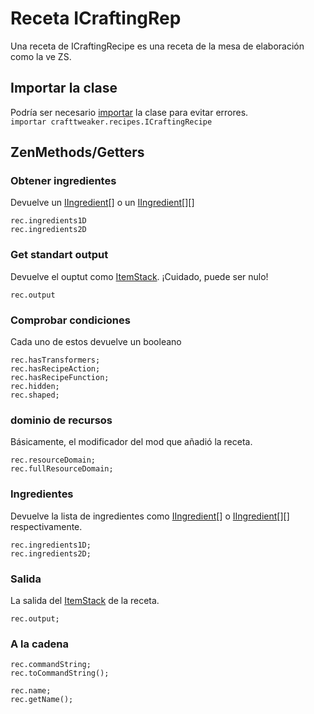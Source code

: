 # Receta ICraftingRep

Una receta de ICraftingRecipe es una receta de la mesa de elaboración como la ve ZS.

## Importar la clase

Podría ser necesario [importar](/AdvancedFunctions/Import/) la clase para evitar errores.  
`importar crafttweaker.recipes.ICraftingRecipe`

## ZenMethods/Getters

### Obtener ingredientes

Devuelve un [IIngredient](/Vanilla/Variable_Types/IIngredient/)[] o un [IIngredient](/Vanilla/Variable_Types/IIngredient/)[][]

```zenscript
rec.ingredients1D
rec.ingredients2D
```

### Get standart output

Devuelve el ouptut como [ItemStack](/Vanilla/Items/IItemStack/). ¡Cuidado, puede ser nulo!

```zenscript
rec.output
```

### Comprobar condiciones

Cada uno de estos devuelve un booleano

```zenscript
rec.hasTransformers;
rec.hasRecipeAction;
rec.hasRecipeFunction;
rec.hidden;
rec.shaped;
```

### dominio de recursos

Básicamente, el modificador del mod que añadió la receta.

```zenscript
rec.resourceDomain;
rec.fullResourceDomain;
```

### Ingredientes

Devuelve la lista de ingredientes como [IIngredient](/Vanilla/Variable_Types/IIngredient/)\[] o [IIngredient](/Vanilla/Variable_Types/IIngredient/)\[]\[] respectivamente.

```zenscript
rec.ingredients1D;
rec.ingredients2D;
```

### Salida

La salida del [ItemStack](/Vanilla/Items/IItemStack/) de la receta.

```zenscript
rec.output;
```

### A la cadena

```zenscript
rec.commandString;
rec.toCommandString();

rec.name;
rec.getName();
```